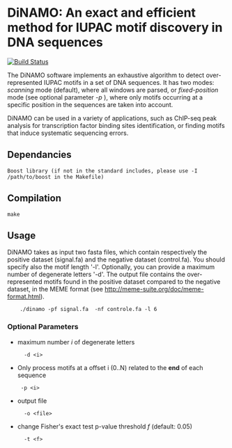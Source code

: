 # DiNAMO: An exact and efficient method for IUPAC motif discovery in DNA sequences

[![Build Status](https://travis-ci.org/bonsai-team/DiNAMO.svg?branch=master)](https://travis-ci.org/bonsai-team/DiNAMO)

The DiNAMO software implements an exhaustive algorithm to detect over-represented IUPAC motifs in a set of DNA sequences. It has two modes: *scanning* mode (default), where all windows are parsed, or *fixed-position* mode (see optional parameter *-p* ), where only motifs occurring at a specific position in the sequences are taken into account.  

DiNAMO can be used in a variety of applications, such as ChIP-seq peak analysis for transcription factor binding sites identification, or finding motifs that induce systematic sequencing errors.

## Dependancies

    Boost library (if not in the standard includes, please use -I /path/to/boost in the Makefile)


## Compilation
    make

## Usage

DiNAMO takes as input two fasta files, which contain respectively the positive dataset (signal.fa) and the negative dataset (control.fa). You should specify also the motif length '-l'. Optionally, you can provide a maximum number of degenerate letters '-d'. The output file contains the over-represented motifs found in the positive dataset compared to the negative dataset, in the MEME format (see http://meme-suite.org/doc/meme-format.html).

        ./dinamo -pf signal.fa  -nf controle.fa -l 6

### Optional Parameters


* maximum number *i* of degenerate letters

        -d <i>

*  Only process motifs at a offset i (0..N)  related to the **end** of each sequence

        -p <i>

* output file

        -o <file>

* change Fisher's exact test p-value threshold *f* (default: 0.05)

        -t <f>


